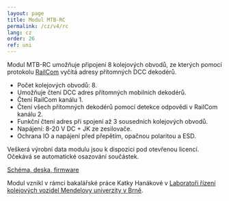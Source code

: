 ```yaml
---
layout: page
title: Modul MTB-RC
permalink: /cz/v4/rc
lang: cz
order: 26
ref: uni
---
```


Modul MTB-RC umožňuje připojení 8 kolejových obvodů, ze kterých pomocí protokolu
[RailCom](https://dccwiki.com/RailCom) vyčítá adresy přítomných DCC dekodérů.

<!-- <figure>
<img src="/assets/img/mtb4/rc-screw-all.jpg" alt="Modul MTB-RC" style="width: 100%; max-width: 500px" />
<figcaption>Modul MTB-RC</figcaption>
</figure> -->

 * Počet kolejových obvodů: 8.
 * Umožňuje čtení DCC adres přítomných mobilních dekodérů.
 * Čtení RailCom kanálu 1.
 * Čtení všech přítomných dekodérů pomocí detekce odpovědi v RailCom kanálu 2.
 * Funkční čtení adres při spojení až 3 sousedních kolejových obvodů.
 * Napájení: 8-20 V DC + JK ze zesilovače.
 * Ochrana IO a napájení před přepětím, opačnou polaritou a ESD.

Veškerá výrobní data modulu jsou k dispozici pod otevřenou licencí. Očekává se
automatické osazování součástek.

<a class="btn" href="https://github.com/kmzbrnoI/mtb-rc">Schéma, deska, firmware</a>

Modul vznikl v rámci bakalářské práce Katky Hanákové v [Laboratoři
řízení kolejových vozidel Mendelovy univerzity v Brně](https://lrkv.pef.mendelu.cz/).
